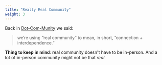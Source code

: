 ```yaml
---
title: "Really Real Community"
weight: 3
---
```


Back in [Dot-Com-Munity](https://dotcommunity.course.sjmd.space) we said:

>  we’re using “real community” to mean, in short, “connection + interdependence.”

**Thing to keep in mind**: real community doesn't have to be in-person. And a lot of in-person community might not be that _real._
